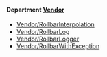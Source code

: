 <!-- START_COP_LIST -->
#### Department [Vendor](cops_vendor.md)

* [Vendor/RollbarInterpolation](cops_vendor.md#vendorrollbarinterpolation)
* [Vendor/RollbarLog](cops_vendor.md#vendorrollbarlog)
* [Vendor/RollbarLogger](cops_vendor.md#vendorrollbarlogger)
* [Vendor/RollbarWithException](cops_vendor.md#vendorrollbarwithexception)

<!-- END_COP_LIST -->
